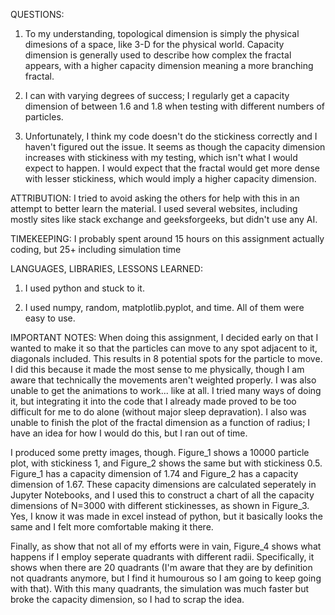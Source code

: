 QUESTIONS:
1. To my understanding, topological dimension is simply the
physical dimesions of a space, like 3-D for the physical world.
Capacity dimension is generally used to describe how complex the
fractal appears, with a higher capacity dimension meaning a more
branching fractal.

2. I can with varying degrees of success; I regularly get a
capacity dimension of between 1.6 and 1.8 when testing with
different numbers of particles.

3. Unfortunately, I think my code doesn't do the stickiness
correctly and I haven't figured out the issue. It seems as though
the capacity dimension increases with stickiness with my testing,
which isn't what I would expect to happen. I would expect that
the fractal would get more dense with lesser stickiness, which
would imply a higher capacity dimension.

ATTRIBUTION:
I tried to avoid asking the others for help with this in an attempt
to better learn the material. I used several websites, including mostly
sites like stack exchange and geeksforgeeks, but didn't use any AI.

TIMEKEEPING:
I probably spent around 15 hours on this assignment actually coding, but
25+ including simulation time

LANGUAGES, LIBRARIES, LESSONS LEARNED:
1. I used python and stuck to it.

2. I used numpy, random, matplotlib.pyplot, and time. All of them were
easy to use.

IMPORTANT NOTES:
When doing this assignment, I decided early on that I wanted to make
it so that the particles can move to any spot adjacent to it, diagonals
included. This results in 8 potential spots for the particle to move. I
did this because it made the most sense to me physically, though I am
aware that technically the movements aren't weighted properly. I was
also unable to get the animations to work... like at all. I tried many
ways of doing it, but integrating it into the code that I already made
proved to be too difficult for me to do alone (without major sleep 
depravation). I also was unable to finish the plot of the fractal
dimension as a function of radius; I have an idea for how I would do
this, but I ran out of time. 

I produced some pretty images, though. Figure_1 shows a 10000 particle 
plot, with stickiness 1, and Figure_2 shows the same but with stickiness 
0.5. Figure_1 has a capacity dimension of 1.74 and Figure_2 has a
capacity dimension of 1.67. These capacity dimensions are calculated
seperately in Jupyter Notebooks, and I used this to construct a chart of
all the capacity dimensions of N=3000 with different stickinesses, as
shown in Figure_3. Yes, I know it was made in excel instead of python,
but it basically looks the same and I felt more comfortable making it 
there.

Finally, as show that not all of my efforts were in vain, Figure_4 shows
what happens if I employ seperate quadrants with different radii.
Specifically, it shows when there are 20 quadrants (I'm aware that they
are by definition not quadrants anymore, but I find it humourous so I
am going to keep going with that). With this many quadrants, the
simulation was much faster but broke the capacity dimension, so I had
to scrap the idea.